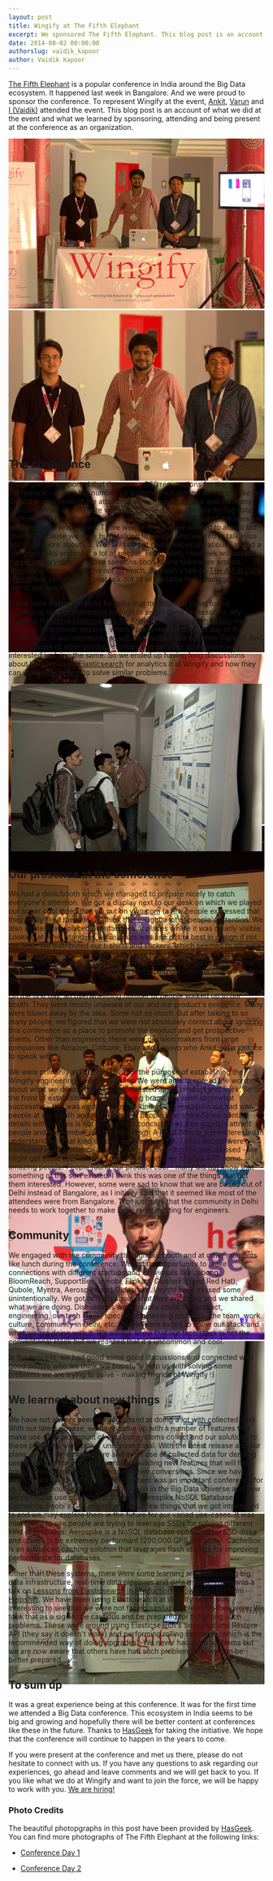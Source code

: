 ```yaml
---
layout: post
title: Wingify at The Fifth Elephant
excerpt: We sponsored The Fifth Elephant. This blog post is an account of what we did at the event and what we learned by sponsoring, attending and being present at the conference as an organization.
date: 2014-08-02 00:00:00
authorslug: vaidik_kapoor
author: Vaidik Kapoor
---
```



[The Fifth Elephant][1] is a popular conference in India around the Big Data ecosystem. It happened last week in Bangalore. And we were proud to sponsor the conference. To represent Wingify at the event, [Ankit][2], [Varun][3] and [I (Vaidik)][4] attended the event. This blog post is an account of what we did at the event and what we learned by sponsoring, attending and being present at the conference as an organization.

<script>Galleria.run('#fifth-elephant-gallery');</script>
<div id="fifth-elephant-gallery" style="height: 600px;">
    <img src="/images/2014/08/0.jpg">
    <img src="/images/2014/08/3.jpg">
    <img src="/images/2014/08/1.jpg">
    <img src="/images/2014/08/2.jpg">
    <img src="/images/2014/08/4.jpg">
    <img src="/images/2014/08/5.jpg">
    <img src="/images/2014/08/6.jpg">
    <img src="/images/2014/08/7.jpg">
    <img src="/images/2014/08/8.jpg">
</div>

## The conference

The organizers reported that there were 960 registrations for the conference - quite a big number for a conference around something like Big Data. It seems most of the attendees were from Bangalore and not many had come from Delhi. There were talks around infrastructure for big data systems, machine learning, data mining, etc. A few talks out of the ones we attended were really good. There were a few that we wanted to attend but couldn't because we were busy talking to people who wanted to talk to us and know more about us. Well that's what conferences are about - attend a few good talks and meet a lot of people. Fortunately, HasGeek will put out the [recorded videos][5] of those sessions soon. Some talks were around interesting topics and some not so much. Shailesh's talk on [The Art of Data Mining][6] was certainly the best talk out of all the talks that I managed to attend (personal opinion).

There were poster sessions for talks that the editorial panel found interesting but not interesting enough to select them for sessions. My proposal for [Using Elasticsearch for Analytics][7] ([presentation slides][8]) was selected for a poster session, which I presented on the 2nd day of the conference. It was interesting to see that multiple teams within Flipkart, Red Hat, a couple of other product startups and services companies were interested in doing the same. So we ended up having long discussions about how are using [Elasticsearch][9] for analytics it at Wingify and how they can use [Elasticsearch][10] to solve similar problems.

<div style="text-align:center; margin: 5px;">
  <a href="https://flic.kr/p/ovqdx8">
    <img src="/images/2014/08/7.jpg">
  </a>
</div>

## Our presence at the conference

We had a desk/booth which we managed to prepare nicely to catch everyone's attention. We got a display next to our desk on which we played our super cool video that we put on [vwo.com][11] (a few people expressed that they really liked the video). I think that caught a lot of people's attention. We also strategically placed our standees at places where it was clearly visible. Looking at other standees, I think ours was one of the best in design if not the best. We distributed our t-shirts and stickers, which seemed to attract a lot of people (more than once for the free t-shirt). A few people gave us compliments for the A-4 insert we distributed to all the participants at the time of registration. Thanks to Paras for helping out with the content and the design.

On the first day, an overwhelming number of people walked up to our booth. They were mostly unaware of our and our product's existence. Many were blown away by the idea. Some not so much. But after talking to so many people, we figured that we were not absolutely correct about ignoring this conference as a place to promote the product and get prospective clients. Other than engineers, there were decision makers from large companies like Amazon, Citibank, Ebay and Lenovo who Ankit got a chance to speak with.

We were primarily at Fifth Elephant for the purpose of establishing the Wingify engineering brand and hiring. We were able to spread the word about what we do and got people interested about product and work. So on the front of establishing our engineering brand, we were somewhat successful - this was evident from the kind of conversations we had with people at our booth and the number of people who shared their contact details with us (this is not always very conclusive as free goodies attract people and the number can be deceiving). A lot of people were interested in understanding what kind of roles we are hiring for. These people were interested in data science and software engineering. Fingers crossed - we might get some applications soon and opportunity to work with some amazing people. People found our product cool - many did not know that something of this sort existed. I think this was one of the things that got them interested. However, some were sad to know that we are based out of Delhi instead of Bangalore, as I initially said that it seemed like most of the attendees were from Bangalore. That just says that the community in Delhi needs to work together to make Delhi more exciting for engineers.

## Community

We engaged with the community through our booth and at other moments like lunch during the conference. We got the opportunity to make connections with different startups and individuals like Jabong, BloomReach, SupportBee, Inmobi, Flipkart, GlusterFS (and Red Hat), Qubole, Myntra, Aerospike and Slideshare. I might have missed some unintentionally. We got to learn about what they are doing and we shared what we are doing. Discussions were usually about the product, engineering, our tech stack, specific engineering problems, the team, work culture, community in Delhi, etc. People were exited to know our stack and what we are doing with it. We always knew that our tech stack is not the conventional stack but we realized that it's uncommon and cool.

In the process, we had good some good discussions and connected with good people who we think will hopefully help us with solving some problems we are trying to solve - making friends of Wingify :)

## We learned about new things

We have not always been very focussed at doing a lot with collected data. With our latest release, we have come up with a number of features that make use of large amount of data our systems collect and our solutions to these problems were rather unconventional. With the latest release and our plans, we will be making more and more use of collected data for deriving useful insights for our customers and building new features that will help our customers optimize and increase their conversions. Since we have plans to work with data, The Fifth Elephant was an important conference for us to learn about what exactly is going on in the Big Data universe and how we can make use of all that at Wingify. Aerospike NoSQL Database, Cachebox, Imobi's Grill project are just a few things that we got introduced to and we may explore them in the future for our varied use-cases. It was interesting to see people are trying to leverage SSDs for solving different kind of problems. Aerospike is a NoSQL database optimized for SSD disks and claims to be extremely performant (200,000 QPS per node). CacheBox is an advanced caching solution that leverages flash storage for improving performance for databases.

Other than these systems, there were some learning around building big data infrastructure, real-time data pipelines and data mining. There was a talk on [Lessons from Elasticsearch in Production][12] by [Swaroop CH][13] from [Helpshift][14]. We have been using Elasticsearch at Wingify and it was interesting to see that we were not facing similar problems as they were. We took that as a sign to be cautious and be prepared for firfighting such problems. These were around using Elasticsearch's Snapshot and Restore API (they say it doesn't work) and performing rolling upgrades (which is the recommended way of doing upgrades). We never had such problems but we are now aware that others have had such problems and we can be better prepared.

## To sum up

It was a great experience being at this conference. It was for the first time we attended a Big Data conference. This ecosystem in India seems to be big and growing and hopefully there will be better content at conferences like these in the future. Thanks to [HasGeek][15] for taking the initiative. We hope that the conference will continue to happen in the years to come.

If you were present at the conference and met us there, please do not hesitate to connect with us. If you have any questions to ask regarding our experiences, go ahead and leave comments and we will get back to you. If you like what we do at Wingify and want to join the force, we will be happy to work with you. [We are hiring!][16]

### Photo Credits

The beautiful photopgraphs in this post have been provided by [HasGeek][17]. You can find more photographs of The Fifth Elephant at the following links:

* [Conference Day 1][18]
* [Conference Day 2][19]


  [1]: http://fifthelephant.in
  [2]: http://twitter.com/ankneo
  [3]: http://github.com/softvar
  [4]: http://github.com/vaidik
  [5]: http://hasgeek.tv
  [6]: https://funnel.hasgeek.com/fifthel2014/1166-the-art-of-data-mining-practical-learnings-from-re
  [7]: https://funnel.hasgeek.com/fifthel2014/1143-using-elasticsearch-for-analytics
  [8]: https://speakerdeck.com/vaidik/using-elasticsearch-for-analytics
  [9]: http://elasticsearch.org
  [10]: http://elasticsearch.org
  [11]: https://vwo.com
  [12]: https://funnel.hasgeek.com/fifthel2014/1181-lessons-from-elasticsearch-in-production
  [13]: https://twitter.com/swaroopch
  [14]: http://helpshift.com
  [15]: http://hasgeek.in
  [16]: http://wingify.com/careers
  [17]: http://hasgeek.in
  [18]: https://www.flickr.com/photos/hasgeek/sets/72157645996766474/
  [19]: https://www.flickr.com/photos/hasgeek/sets/72157645599451387/
